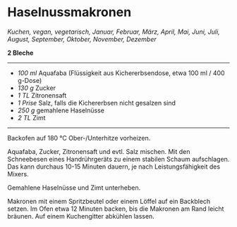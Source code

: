 # Haselnussmakronen

*Kuchen, vegan, vegetarisch, Januar, Februar, März, April, Mai, Juni, Juli, August, September, Oktober, November, Dezember*

**2 Bleche**

---

- *100 ml* Aquafaba (Flüssigkeit aus Kichererbsendose, etwa 100 ml / 400 g-Dose)
- *130 g* Zucker
- *1 TL* Zitronensaft
- *1 Prise* Salz, falls die Kichererbsen nicht gesalzen sind
- *250 g* gemahlene Haselnüsse
- *2 TL* Zimt

---

Backofen auf 180 °C Ober-/Unterhitze vorheizen.

Aquafaba, Zucker, Zitronensaft und evtl. Salz mischen. Mit den Schneebesen eines Handrührgeräts zu einem stabilen Schaum aufschlagen. Das kann durchaus 10-15 Minuten dauern, je nach Leistungsfähigkeit des Mixers.

Gemahlene Haselnüsse und Zimt unterheben.

Makronen mit einem Spritzbeutel oder einem Löffel auf ein Backblech setzen. Im Ofen etwa 12 Minuten backen, bis die Makronen am Rand leicht bräunen. Auf einem Kuchengitter abkühlen lassen.